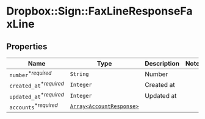 # Dropbox::Sign::FaxLineResponseFaxLine



## Properties

| Name | Type | Description | Notes |
| ---- | ---- | ----------- | ----- |
| `number`<sup>*_required_</sup> | ```String``` |  Number  |  |
| `created_at`<sup>*_required_</sup> | ```Integer``` |  Created at  |  |
| `updated_at`<sup>*_required_</sup> | ```Integer``` |  Updated at  |  |
| `accounts`<sup>*_required_</sup> | [```Array<AccountResponse>```](AccountResponse.md) |    |  |

